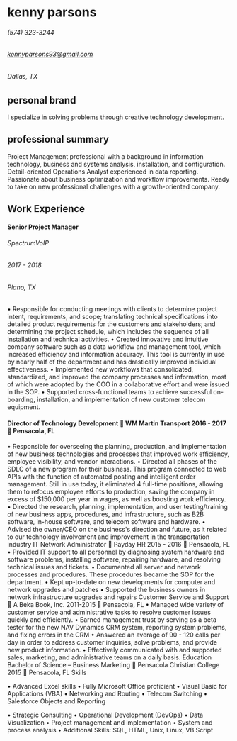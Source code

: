 # kenny parsons

###### (574) 323-3244
###### kennyparsons93@gmail.com 
###### Dallas, TX 

## personal brand
I specialize in solving problems through creative technology development.

## professional summary
Project Management professional with a background in information technology, business and systems analysis, installation, and configuration. Detail-oriented Operations Analyst experienced in data reporting. Passionate about business optimization and workflow improvements. Ready to take on new professional challenges with a growth-oriented company.

## Work Experience
#### Senior Project Manager
###### SpectrumVoIP 
###### 2017 - 2018 
###### Plano, TX
• Responsible for conducting meetings with clients to determine project intent, requirements, and scope; translating technical specifications into detailed product requirements for the customers and stakeholders; and determining the project schedule, which includes the sequence of all installation and technical activities.
• Created innovative and intuitive company software such as a data workflow and management tool, which increased efficiency and information accuracy. This tool is currently in use by nearly half of the department and has drastically improved individual effectiveness.
• Implemented new workflows that consolidated, standardized, and improved the company processes and information, most of which were adopted by the COO in a collaborative effort and were issued in the SOP.
• Supported cross-functional teams to achieve successful on-boarding, installation, and implementation of new customer telecom equipment.
#### Director of Technology Development  WM Martin Transport 2016 - 2017  Pensacola, FL
•	Responsible for overseeing the planning, production, and implementation of new business technologies and processes that improved work efficiency, employee visibility, and vendor interactions.
•	Directed all phases of the SDLC of a new program for their business. This program connected to web APIs with the function of automated posting and intelligent order management. Still in use today, it eliminated 4 full-time positions, allowing them to refocus employee efforts to production, saving the company in excess of $150,000 per year in wages, as well as boosting work efficiency.
•	Directed the research, planning, implementation, and user testing/training of new business apps, procedures, and infrastructure, such as B2B software, in-house software, and telecom software and hardware.
•	Advised the owner/CEO on the business's direction and future, as it related to our technology involvement and improvement in the transportation industry
	IT Network Administrator  Payday HR 
	2015 - 2016  Pensacola, FL
•	Provided IT support to all personnel by diagnosing system hardware and software problems, installing software, repairing hardware, and resolving technical issues and tickets.
•	Documented all server and network processes and procedures. These procedures became the SOP for the department.
•	Kept up-to-date on new developments for computer and network upgrades and patches
•	Supported the business owners in network infrastructure upgrades and repairs
	Customer Service and Support  A Beka Book, Inc. 
	2011-2015  Pensacola, FL
•	Managed wide variety of customer service and administrative tasks to resolve customer issues quickly and efficiently.
•	Earned management trust by serving as a beta tester for the new NAV Dynamics CRM system, reporting system problems, and fixing errors in the CRM
•	Answered an average of 90 - 120 calls per day in order to address customer inquiries, solve problems, and provide new product information.
•	Effectively communicated with and supported sales, marketing, and administrative teams on a daily basis.
Education
	Bachelor of Science – Business Marketing  Pensacola Christian College
	2015  Pensacola, FL
Skills
 
•	Advanced Excel skills
•	Fully Microsoft Office proficient
•	Visual Basic for Applications (VBA)
•	Networking and Routing
•	Telecom Switching
•	Salesforce Objects and Reporting
 
•	Strategic Consulting
•	Operational Development (DevOps)
•	Data Visualization
•	Project management and implementation
•	System and process analysis
•	Additional Skills: SQL, HTML, Unix, Linux, VB Script
